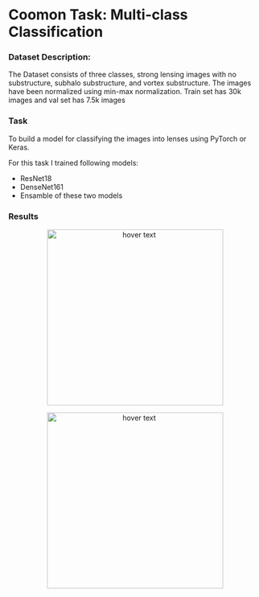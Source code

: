 # Coomon Task: Multi-class Classification

### Dataset Description:

The Dataset consists of three classes, strong lensing images with no substructure, subhalo substructure, and vortex substructure. The images have been normalized using min-max normalization. Train set has 30k images and val set has 7.5k images

### Task 
To build a model for classifying the images into lenses using PyTorch or Keras.

For this task I trained following models:
- ResNet18
- DenseNet161
- Ensamble of these two models

### Results

<p align="center">
  <img src="https://user-images.githubusercontent.com/78193865/228512051-0da324fc-0e4f-4a0c-b778-667e8149c530.png" width="350" title="hover text">
</p>

<p align="center">
  <img src="https://user-images.githubusercontent.com/78193865/228512101-7d542641-e9dd-4841-990a-1830d71a557d.png" width="350" title="hover text">
</p>
